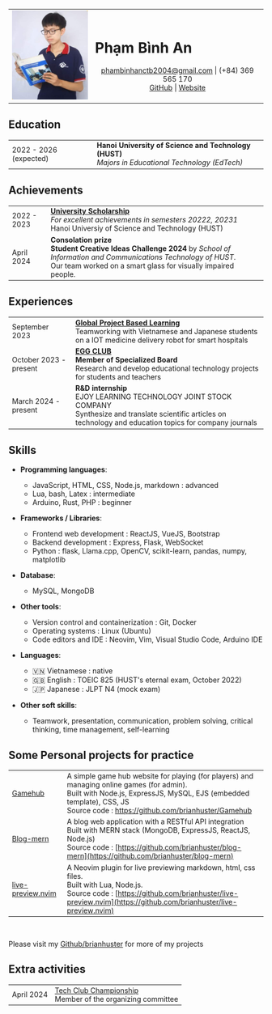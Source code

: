 <link rel="stylesheet" type="text/css" href="style.css" /> 


|  |  |
|-------------|-----------------------------------------------|
| <img src="./img/avatar.jpg" alt="Pham Binh An" style="max-width:150px;"/> | <h1>Phạm Bình An</h1> <center> phambinhanctb2004@gmail.com  \| (+84) 369 565 170  <br>  [GitHub](https://github.com/brianhuster) \| [Website](https://brianhuster.github.io) </center> |

## Education
|  |  |
|-------------|-----------------------------------------------|
| 2022 - 2026 (expected) | **Hanoi University of Science and Technology (HUST)** <br> *Majors in Educational Technology (EdTech)* |


## Achievements
|  |  |
|-------------|-----------------------------------------------|
| 2022 - 2023 | [**University Scholarship**](https://raw.githubusercontent.com/brianhuster/markdown-cv/main/img/Minh%20ch%E1%BB%A9ng%20h%E1%BB%8Dc%20b%E1%BB%95ng%2020231.jpg) <br> *For excellent achievements in semesters 20222, 20231* <br> Hanoi Universiy of Science and Technology (HUST)
| April 2024 | **Consolation prize** <br> **Student Creative Ideas Challenge 2024** by *School of Information and Communications Technology of HUST*. <br> Our team worked on a smart glass for visually impaired people.

## Experiences
|  |  |
|-------------|-----------------------------------------------|
| September 2023 | [**Global Project Based Learning**](https://raw.githubusercontent.com/brianhuster/markdown-cv/main/img/Minh%20ch%E1%BB%A9ng%20GPBL.jpg) <br> Teamworking with Vietnamese and Japanese students on a IOT medicine delivery robot for smart hospitals |
| October 2023 - present | [**EGG CLUB**](https://www.linkedin.com/company/eggclub) <br> **Member of Specialized Board** <br> Research and develop educational technology projects for students and teachers |
| March 2024 - present | **R\&D internship** <br> EJOY LEARNING TECHNOLOGY JOINT STOCK COMPANY <br> Synthesize and translate scientific articles on technology and education topics for company journals

## Skills
- **Programming languages**: 
    - JavaScript, HTML, CSS, Node.js, markdown : advanced
    - Lua, bash, Latex : intermediate
    - Arduino, Rust, PHP : beginner

- **Frameworks / Libraries**: 
    - Frontend web development : ReactJS, VueJS, Bootstrap
    - Backend development : Express, Flask, WebSocket 
    - Python : flask, Llama.cpp, OpenCV, scikit-learn, pandas, numpy, matplotlib 

- **Database**: 
    - MySQL, MongoDB

- **Other tools**:
    - Version control and containerization : Git, Docker
    - Operating systems : Linux (Ubuntu)
    - Code editors and IDE : Neovim, Vim, Visual Studio Code, Arduino IDE

- **Languages**:
    - 🇻🇳 Vietnamese : native
    - 🇬🇧 English : TOEIC 825 (HUST's eternal exam, October 2022)
    - 🇯🇵 Japanese : JLPT N4 (mock exam)

- **Other soft skills**:
    - Teamwork, presentation, communication, problem solving, critical thinking, time management, self-learning

## Some Personal projects for practice
|  |  |
|-------------|-----------------------------------------------|
| [Gamehub](https://github.com/brianhuster/Gamehub) | A simple game hub website for playing (for players) and managing online games (for admin). <br> Built with Node.js, ExpressJS, MySQL, EJS (embedded template), CSS, JS <br> Source code : https://github.com/brianhuster/Gamehub | 
| [Blog-mern](https://github.com/brianhuster/blog-mern) | A blog web application with a RESTful API integration  <br> Built with MERN stack (MongoDB, ExpressJS, ReactJS, Node.js) <br> Source code : [https://github.com/brianhuster/blog-mern](https://github.com/brianhuster/blog-mern)
| [live-preview.nvim](https://github.com/brianhuster/live-preview.nvim) | A Neovim plugin for live previewing markdown, html, css files. <br> Built with Lua, Node.js. <br> Source code : [https://github.com/brianhuster/live-preview.nvim](https://github.com/brianhuster/live-preview.nvim) |

<br>

Please visit my [Github/brianhuster](https://github.com/brianhuster) for more of my projects


## Extra activities
|  |  |
|-------------|-----------------------------------------------|
| April 2024 | [Tech Club Championship](https://www.facebook.com/story.php/?story_fbid=830979175740586&id=100064855323885&paipv=0&eav=Afb48BpGvoQELL_RPYal9LmfZY6exjcFE7GXLw52gYjoBGWkBrXKgWTKvmAG29JrOuE&_rdr) <br> Member of the organizing committee |





